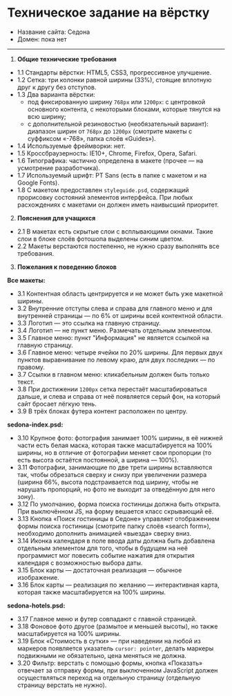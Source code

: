 ﻿# Техническое задание на вёрстку

* Название сайта: Седона
* Домен: пока нет

---

1.  **Общие технические требования**

 * 1.1 Стандарты вёрстки: HTML5, CSS3, прогрессивное улучшение.
 * 1.2 Сетка: три колонки равной ширины (33%), стоящие вплотную друг к другу без отступов.
 * 1.3 Два варианта вёрстки:
	- под фиксированную ширину `768px` или `1200px`: с центровкой основного контента, с некоторыми блоками, которые тянутся на всю ширину;
	- с дополнительной резиновостью (необязательный вариант): диапазон ширин от `768px` до `1200px` (смотрите макеты с суффиксом «-768», папка слоёв «Guides»).
 * 1.4 Используемые фреймворки: нет.
 * 1.5 Кроссбраузерность: IE10+, Chrome, Firefox, Opera, Safari.
 * 1.6 Типографика: частично определена в макете (прочее — на усмотрение разработчика).
 * 1.7 Используемый шрифт: PT Sans (есть в папке с макетом и на Google Fonts).
 * 1.8 С макетом предоставлен `styleguide.psd`, содержащий прорисовку состояний элементов интерфейса. При любых расхождениях с макетами он должен иметь наивысший приоритет.

2.  **Пояснения для учащихся**

 * 2.1 В макетах есть скрытые слои с всплывающими окнами. Такие слои в блоке слоёв фотошопа выделены синим цветом.
 * 2.2 Макеты верстаются постепенно, не нужно сразу выполнять все требования.

3.  **Пожелания к поведению блоков**

   **Все макеты:**

  * 3.1 Контентная область центрируется и не может быть уже макетной ширины.
  * 3.2 Внутренние отступы слева и справа для главного меню и для внутренней страницы — по 6% от ширины всей контентной области.
  * 3.3 Логотип — это ссылка на главную страницу.
  * 3.4 Логотип — не пункт меню. Размечать отдельным элементом.
  * 3.5 Главное меню: пункт "Информация" не является ссылкой на главную страницу.
  * 3.6 Главное меню: четыре ячейки по 20% ширины. Для первых двух пунктов выравнивание по левому краю, для двух последних — по правому.
  * 3.7 Ссылки в главном меню: кликабельным должен быть только текст.
  * 3.8 При достижении `1200px` сетка перестаёт масштабироваться дальше, и слева и справа от неё появляется серый фон, на который сайт бросает лёгкую тень.
  * 3.9 В трёх блоках футера контент расположен по центру.

   **sedona-index.psd:**

  * 3.10 Крупное фото: фотография занимает 100% ширины, в её нижней части есть белая маска, которая также масштабируется на 100% ширины, но в отличие от фотографии меняет свои пропорции (то есть высота остаётся постоянной, а ширина — 100%).
  * 3.11 Фотографии, занимающие по две трети ширины вставляются так, чтобы обрезаться сверху и снизу при увеличении размера (ширина 66%, высота подстраивается под ширину, чтобы не нарушать пропорций, но фото не выходит за отведённую для него зону).
  * 3.12 По умолчанию, форма поиска гостиницы должна быть открыта. При выключённом JS, на форму вешается класс скрывающий её.
  * 3.13 Кнопка «Поиск гостиницы в Седоне» управляет отображением формы поиска гостиницы (смотрите папку слоёв «search form»), необходимо дополнить анимацией «выезда» сверху вниз.
  * 3.14 Иконка календаря в поле ввода даты должна быть добавлена отдельным элементом для того, чтобы в будущем на неё программист мог повесить событие нажатия для открытия календаря с возможностью выбора даты.
  * 3.15 Блок карты — достаточная реализация — обычное изображение.
  * 3.16 Блок карты — реализация по желанию — интерактивная карта, которая также масштабируется на 100% ширины.

   **sedona-hotels.psd:**

  * 3.17 Главное меню и футер совпадают с главной страницей.
  * 3.18 Фоновое фото другое (размытое и меньшей высоты), но также масштабируется на 100% ширины.
  * 3.19 Блок «Стоимость в сутки» — при наведении на любой из маркеров появляется указатель `cursor: pointer`, делать маркеры подвижными не обязательно, цена меняться не должна.
  * 3.20 Фильтр: верстать с помощью формы, кнопка «Показать» отвечает за отправку формы, при выключенном JavaScript должен осуществляться переход на отдельную страницу (отдельную страницу верстать не нужно).
